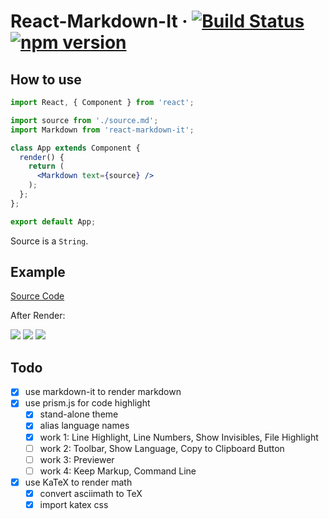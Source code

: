 # React-Markdown-It &middot; [![Build Status](https://travis-ci.org/ChouUn/react-markdown-it.svg?branch=master)](https://travis-ci.org/ChouUn/react-markdown-it) [![npm version](https://img.shields.io/npm/v/react-markdown-it.svg?style=flat)](https://www.npmjs.com/package/react-markdown-it)

## How to use

```jsx
import React, { Component } from 'react';

import source from './source.md';
import Markdown from 'react-markdown-it';

class App extends Component {
  render() {
    return (
      <Markdown text={source} />
    );
  };
};

export default App;
```

Source is a `String`.

## Example

[Source Code][source]

After Render:

![][exam1]
![][exam2]
![][exam3]

## Todo

* [x] use markdown-it to render markdown
* [x] use prism.js for code highlight
  * [x] stand-alone theme
  * [x] alias language names
  * [x] work 1: Line Highlight, Line Numbers, Show Invisibles, File Highlight
  * [ ] work 2: Toolbar, Show Language, Copy to Clipboard Button
  * [ ] work 3: Previewer
  * [ ] work 4: Keep Markup, Command Line
* [x] use KaTeX to render math
  * [x] convert asciimath to TeX
  * [x] import katex css
  
[source]: https://github.com/ChouUn/react-markdown-it/blob/master/exam/source.md
[exam1]:  https://github.com/ChouUn/react-markdown-it/blob/master/img/exam1.png
[exam2]:  https://github.com/ChouUn/react-markdown-it/blob/master/img/exam2.png
[exam3]:  https://github.com/ChouUn/react-markdown-it/blob/master/img/exam3.png